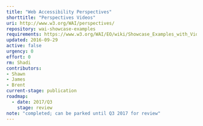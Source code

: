 ```yaml
---
title: "Web Accessibility Perspectives"
shorttitle: "Perspectives Videos"
uri: http://www.w3.org/WAI/perspectives/
repository: wai-showcase-examples
requirements: https://www.w3.org/WAI/EO/wiki/Showcase_Examples_with_Videos/Requirements_Analysis
updated: 2016-09-29
active: false
urgency: 0
effort: 0
rm: Shadi
contributors:
- Shawn
- James
- Brent
current-stage: publication
roadmap:
  - date: 2017/Q3
    stage: review
note: "completed; can be parked until Q3 2017 for review"
---
```

